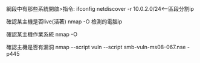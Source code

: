 網段中有那些系統開啟>指令: ifconfig netdiscover -r 10.0.2.0/24<--區段分割ip

確認某主機是否live(活著) nmap -O 檢測的電腦ip

確認某主機作業系統 nmap -O

確認主機是否有漏洞 nmap --script vuln --script smb-vuln-ms08-067.nse -p445

